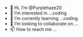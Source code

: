 - 👋 Hi, I’m @Purplehaze20
- 👀 I’m interested in ...coding
- 🌱 I’m currently learning ...coding
- 💞️ I’m looking to collaborate on ...
- 📫 How to reach me ...

<!---
Purplehaze20/Purplehaze20 is a ✨ special ✨ repository because its `README.md` (this file) appears on your GitHub profile.
You can click the Preview link to take a look at your changes.
--->
